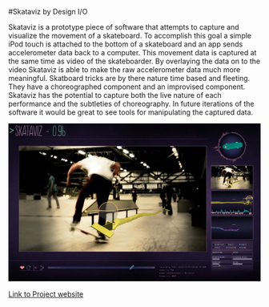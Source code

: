 #Skataviz by Design I/O

Skataviz is a prototype piece of software that attempts to capture and visualize the movement of a skateboard. To accomplish this goal a simple iPod touch is attached to the bottom of a skateboard and an app sends accelerometer data back to a computer. This movement data is captured at the same time as video of the skateboarder. By overlaying the data on to the video Skataviz is able to make the raw accelerometer data much more meaningful. Skatboard tricks are by there nature time based and fleeting. They have a choreographed component and an improvised component. Skataviz has the potential to capture both the live nature of each performance and the subtleties of choreography. In future iterations of the software it would be great to see tools for manipulating the captured data.

![Skatviz screen shot](assets/Skatviz_Screen_Shot.jpg)

[Link to Project website](http://design-io.com/projects/Skataviz/)